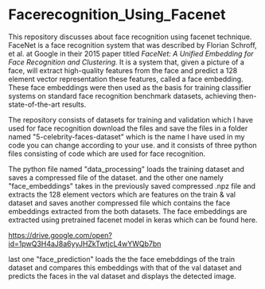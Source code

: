 # Facerecognition_Using_Facenet
This repository discusses about face recognition using facenet technique.
FaceNet is a face recognition system that was described by Florian Schroff, et al. at Google in their 2015 paper titled *FaceNet: A Unified Embedding for Face Recognition and Clustering.*
It is a system that, given a picture of a face, will extract high-quality features from the face and predict a 128 element vector representation these features, called a face embedding.
These face embeddings were then used as the basis for training classifier systems on standard face recognition benchmark datasets, achieving then-state-of-the-art results.



The repository consists of datasets for training and validation which I have used for face recognition download the files and save the files in a folder named "5-celebrity-faces-dataset" which is the name I have used in my code you can change according to your use.
and it consists of three python files consisting of code which are used for face recognition.


The python file named "data_processing" loads the training dataset and saves a compressed file of the dataset.
and the other one namely "face_embeddings" takes in the previously saved compressed .npz file and extracts the 128 element vectors which are features on the train & val dataset and saves another compressed file which contains the face embeddings extracted from the both datasets. The face embeddings are extracted using pretrained facenet model in keras which can be found here.

https://drive.google.com/open?id=1pwQ3H4aJ8a6yyJHZkTwtjcL4wYWQb7bn

last one "face_prediction" loads the the face emebddings of the train dataset and compares this embeddings with that of the val dataset and  predicts the faces in the val dataset and displays the detected image.
